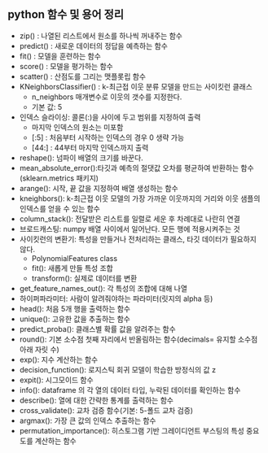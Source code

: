 ## python 함수 및 용어 정리
- zip() : 나열된 리스트에서 원소를 하나씩 꺼내주는 함수
- predict() : 새로운 데이터의 정답을 예측하는 함수
- fit() : 모델을 훈련하는 함수
- score() : 모델을 평가하는 함수
- scatter() : 산점도를 그리는 맷플롯립 함수
- KNeighborsClassifier() : k-최근접 이웃 분류 모델을 만드는 사이킷런 클래스
    - n_neighbors 매개변수로 이웃의 갯수를 지정한다.
    - 기본 값: 5
- 인덱스 슬라이싱: 콜론(:)을 사이에 두고 범위를 지정하여 출력
    - 마지막 인덱스의 원소는 미포함
    - [:5] : 처음부터 시작하는 인덱스의 경우 0 생략 가능
    - [44:] : 44부터 마지막 인덱스까지 출력
- reshape(): 넘파이 배열의 크기를 바꾼다.
- mean_absolute_error():타깃과 예측의 절댓값 오차를 평균하여 반환하는 함수(sklearn.metrics 패키지)
- arange(): 시작, 끝 값을 지정하여 배열 생성하는 함수
- kneighbors(): k-최근접 이웃 모델의 가장 가까운 이웃까지의 거리와 이웃 샘플의 인덱스를 얻을 수 있는 함수
- column_stack(): 전달받은 리스트를 일렬로 세운 후 차례대로 나란히 연결
- 브로드캐스팅: numpy 배열 사이에서 일어난다. 모든 행에 적용시켜주는 것
- 사이킷런의 변환기: 특성을 만들거나 전처리하는 클래스, 타깃 데이터가 필요하지 않다.
    - PolynomialFeatures class
    - fit(): 새롭게 만들 특성 조합
    - transform(): 실제로 데이터를 변환
- get_feature_names_out(): 각 특성의 조합에 대해 나열
- 하이퍼파라미터: 사람이 알려줘야하는 파라미터(릿지의 alpha 등)
- head(): 처음 5개 행을 출력하는 함수
- unique(): 고유한 값을 추출하는 함수
- predict_proba(): 클래스별 확률 값을 알려주는 함수
- round(): 기본 소수점 첫째 자리에서 반올림하는 함수(decimals= 유지할 소수점 아래 자릿 수)
- exp(): 지수 계산하는 함수
- decision_function(): 로지스틱 회귀 모델이 학습한 방정식의 값 z
- expit(): 시그모이드 함수
- info(): dataframe 의 각 열의 데이터 타입, 누락된 데이터를 확인하는 함수
- describe(): 열에 대한 간략한 통계를 출력하는 함수
- cross_validate(): 교차 검증 함수(기본: 5-폴드 교차 검증)
- argmax(): 가장 큰 값의 인덱스 추출하는 함수
- permutation_importance(): 히스토그램 기반 그레이디언트 부스팅의 특성 중요도를 계산하는 함수
